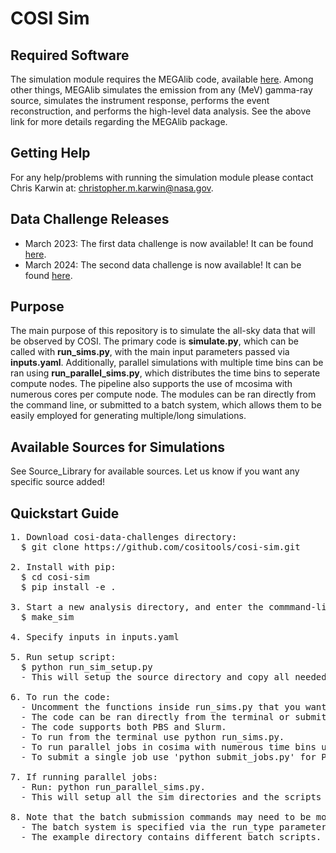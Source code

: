 # COSI Sim

## Required Software <br />
The simulation module requires the MEGAlib code, available [here](http://megalibtoolkit.com/home.html). Among other things, MEGAlib simulates the emission from any (MeV) gamma-ray source, simulates the instrument response, performs the event reconstruction, and performs the high-level data analysis. See the above link for more details regarding the MEGAlib package.   

## Getting Help <br />
For any help/problems with running the simulation module please contact Chris Karwin at: christopher.m.karwin@nasa.gov. 

## Data Challenge Releases <br />
* March 2023: The first data challenge is now available! It can be found [here](https://github.com/cositools/cosi-data-challenge-1.git).
* March 2024: The second data challenge is now available! It can be found [here](https://github.com/cositools/cosi-data-challenge-2).

## Purpose <br />
The main purpose of this repository is to simulate the all-sky data that will be observed by COSI. The primary code is **simulate.py**, which can be called with **run_sims.py**, with the main input parameters passed via **inputs.yaml**. Additionally, parallel simulations with multiple time bins can be ran using **run_parallel_sims.py**, which distributes the time bins to seperate compute nodes. The pipeline also supports the use of mcosima with numerous cores per compute node. The modules can be ran directly from the command line, or submitted to a batch system, which allows them to be easily employed for generating multiple/long simulations. 

## Available Sources for Simulations <br />
See Source_Library for available sources. Let us know if you want any specific source added!

## Quickstart Guide <br /> 
<pre>
1. Download cosi-data-challenges directory:
  $ git clone https://github.com/cositools/cosi-sim.git

2. Install with pip:
  $ cd cosi-sim
  $ pip install -e .

3. Start a new analysis directory, and enter the commmand-line prompt:
  $ make_sim
   
4. Specify inputs in inputs.yaml </b>
     
5. Run setup script: 
  $ python run_sim_setup.py
  - This will setup the source directory and copy all needed files for running the code.
  
6. To run the code:  </b>
  - Uncomment the functions inside run_sims.py that you want to run.
  - The code can be ran directly from the terminal or submitted to a batch system.
  - The code supports both PBS and Slurm.
  - To run from the terminal use python run_sims.py.
  - To run parallel jobs in cosima with numerous time bins use python run_parallel_sims.py. 
  - To submit a single job use 'python submit_jobs.py' for PBS and 'sbatch slurm_single.sh' for Slurm. 

7. If running parallel jobs:
  - Run: python run_parallel_sims.py.  
  - This will setup all the sim directories and the scripts needed for running parallel jobs, depending on the run type specified in inputs.yaml. 

8. Note that the batch submission commands may need to be modified based on the user's specific batch system and needs.
  - The batch system is specified via the run_type parameter. 
  - The example directory contains different batch scripts. 

</pre>
